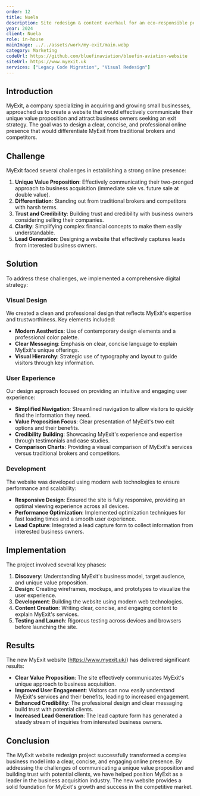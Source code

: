 ```yaml
---
order: 12
title: Nuela
description: Site redesign & content overhaul for an eco-responsible personal care brand.
year: 2024
client: Nuela
role: in-house
mainImage: ../../assets/work/my-exit/main.webp
category: Marketing
codeUrl: https://github.com/bluefinaviation/bluefin-aviation-website
siteUrl: https://www.myexit.uk
services: ["Legacy Code Migration", "Visual Redesign"]
---
```


## Introduction

MyExit, a company specializing in acquiring and growing small businesses, approached us to create a website that would effectively communicate their unique value proposition and attract business owners seeking an exit strategy. The goal was to design a clear, concise, and professional online presence that would differentiate MyExit from traditional brokers and competitors.

## Challenge

MyExit faced several challenges in establishing a strong online presence:

1. **Unique Value Proposition**: Effectively communicating their two-pronged approach to business acquisition (immediate sale vs. future sale at double value).
2. **Differentiation**: Standing out from traditional brokers and competitors with harsh terms.
3. **Trust and Credibility**: Building trust and credibility with business owners considering selling their companies.
4. **Clarity**: Simplifying complex financial concepts to make them easily understandable.
5. **Lead Generation**: Designing a website that effectively captures leads from interested business owners.

## Solution

To address these challenges, we implemented a comprehensive digital strategy:

### Visual Design

We created a clean and professional design that reflects MyExit's expertise and trustworthiness. Key elements included:

- **Modern Aesthetics**: Use of contemporary design elements and a professional color palette.
- **Clear Messaging**: Emphasis on clear, concise language to explain MyExit's unique offerings.
- **Visual Hierarchy**: Strategic use of typography and layout to guide visitors through key information.

### User Experience

Our design approach focused on providing an intuitive and engaging user experience:

- **Simplified Navigation**: Streamlined navigation to allow visitors to quickly find the information they need.
- **Value Proposition Focus**: Clear presentation of MyExit's two exit options and their benefits.
- **Credibility Building**: Showcasing MyExit's experience and expertise through testimonials and case studies.
- **Comparison Charts**: Providing a visual comparison of MyExit's services versus traditional brokers and competitors.

### Development

The website was developed using modern web technologies to ensure performance and scalability:

- **Responsive Design**: Ensured the site is fully responsive, providing an optimal viewing experience across all devices.
- **Performance Optimization**: Implemented optimization techniques for fast loading times and a smooth user experience.
- **Lead Capture**: Integrated a lead capture form to collect information from interested business owners.

## Implementation

The project involved several key phases:

1. **Discovery**: Understanding MyExit's business model, target audience, and unique value proposition.
2. **Design**: Creating wireframes, mockups, and prototypes to visualize the user experience.
3. **Development**: Building the website using modern web technologies.
4. **Content Creation**: Writing clear, concise, and engaging content to explain MyExit's services.
5. **Testing and Launch**: Rigorous testing across devices and browsers before launching the site.

## Results

The new MyExit website (https://www.myexit.uk/) has delivered significant results:

- **Clear Value Proposition**: The site effectively communicates MyExit's unique approach to business acquisition.
- **Improved User Engagement**: Visitors can now easily understand MyExit's services and their benefits, leading to increased engagement.
- **Enhanced Credibility**: The professional design and clear messaging build trust with potential clients.
- **Increased Lead Generation**: The lead capture form has generated a steady stream of inquiries from interested business owners.

## Conclusion

The MyExit website redesign project successfully transformed a complex business model into a clear, concise, and engaging online presence. By addressing the challenges of communicating a unique value proposition and building trust with potential clients, we have helped position MyExit as a leader in the business acquisition industry. The new website provides a solid foundation for MyExit's growth and success in the competitive market.
